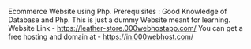 Ecommerce Website using Php.
Prerequisites : Good Knowledge of Database and Php.
This is just a dummy Website meant for learning.
Website Link - https://leather-store.000webhostapp.com/
You can get a free hosting and domain at - https://in.000webhost.com/
